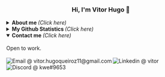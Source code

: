   <h3 align="center">Hi, I'm Vitor Hugo 🤝</h3>
</p>

<details>
  <summary> <b> About me </b> <i>(Click here)</i> </summary>
  <br>
  <ul>
    <li>🌍 I'm 24 years old, and I'm brazilian. Currently I live in Votuporanga, São Paulo.</li>
    <li>🎓 Bachelor's Degree in Computer Science at UNIRP (Centro Universitário de Rio Preto).</li>
  </ul>
</details>

<details>
  <summary> <b>  My Github Statistics </b> <i>(Click here)</i> </summary>
  <br>
  <a href="https://github.com/kweripx">
    <img src="https://metrics.lecoq.io/kweripx?template=classic&languages=1&languages.limit=8&languages.sections=most-used&languages.colors=github&languages.threshold=0%25&languages.indepth=false&languages.analysis.timeout=15&languages.categories=markup%2C%20programming&languages.recent.categories=markup%2C%20programming&languages.recent.load=300&languages.recent.days=14&config.timezone=America%2FSao_Paulo"/>
  </a>
</details>

<details open="true">
  <summary> <b>  Contact me </b> <i>(Click here)</i> </summary>
  <br>
    Open to work.<br><br>
  <a href="mailto:vitor.hugoqueiroz11@gmail.com?Subject=Lets%20Talk!">
      <img align="left" alt="Email @ vitor.hugoqueiroz11@gmail.com" src="https://img.shields.io/badge/Email-D14836?style=for-the-badge&logo=gmail&logoColor=white" />
  </a>
  <a href="https://www.linkedin.com/in/vitor-qz/">
      <img align="left" alt="Linkedin @ vitor" src="https://img.shields.io/badge/LinkedIn-0077B5?style=for-the-badge&logo=linkedin&logoColor=white" />
  </a>
  <a href="https://discord.com/users/167015182034403328">
      <img align="left" alt="Discord @ kwe#9653" src="https://img.shields.io/badge/Discord-7289DA?style=for-the-badge&logo=discord&logoColor=white" />
  </a>
</details>

